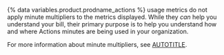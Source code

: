 {% data variables.product.prodname_actions %} usage metrics do not apply minute multipliers to the metrics displayed. While they _can_ help you understand your bill, their primary purpose is to help you understand how and where Actions minutes are being used in your organization.

For more information about minute multipliers, see [AUTOTITLE](/billing/managing-billing-for-github-actions/about-billing-for-github-actions#minute-multipliers).
